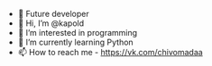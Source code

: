 - 💞️ Future developer
- 👋 Hi, I’m @kapold
- 👀 I’m interested in programming
- 🌱 I’m currently learning Python
- 📫 How to reach me - https://vk.com/chivomadaa

<!---
kapold/kapold is a ✨ special ✨ repository because its `README.md` (this file) appears on your GitHub profile.
You can click the Preview link to take a look at your changes.
--->
